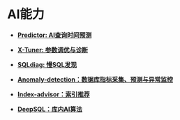 # AI能力<a name="ZH-CN_TOPIC_0000001091443838"></a>

-   **[Predictor: AI查询时间预测](Predictor-AI查询时间预测.md)**  

-   **[X-Tuner: 参数调优与诊断](X_Tuner_参数调优与诊断.md)**  

-   **[SQLdiag: 慢SQL发现](SQLdiag_慢SQL发现.md)**  

-   **[Anomaly-detection：数据库指标采集、预测与异常监控](Anomaly_detection_数据库指标采集_预测与异常监控.md)**  

-   **[Index-advisor：索引推荐](Index-advisor_索引推荐.md)**  

-   **[DeepSQL：库内AI算法](DeepSQL_库内AI算法.md)**  

